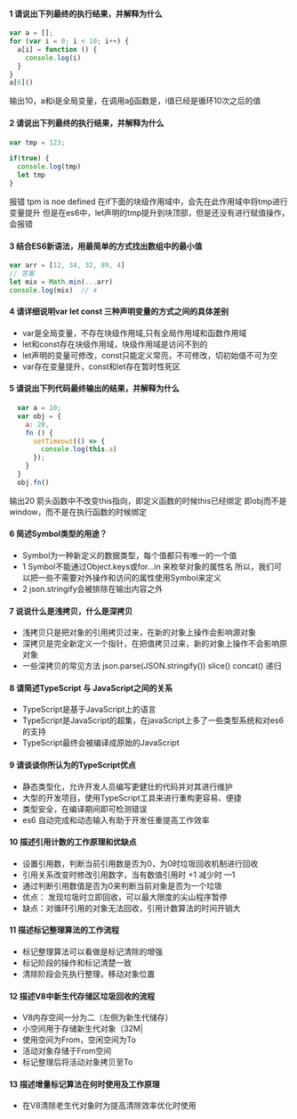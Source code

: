 #### 1 请说出下列最终的执行结果，并解释为什么
  ```javascript
  var a = [];
  for (var i = 0; i < 10; i++) {
    a[i] = function () {
      console.log(i)
    } 
  }
  a[6]()   
```
  输出10，a和i是全局变量，在调用a[6]()函数是，i值已经是循环10次之后的值

#### 2 请说出下列最终的执行结果，并解释为什么
```javascript
var tmp = 123;

if(true) {
  console.log(tmp)
  let tmp
}
```
报错 tpm is noe defined  在if下面的块级作用域中，会先在此作用域中将tmp进行变量提升
但是在es6中，let声明的tmp提升到块顶部，但是还没有进行赋值操作，会报错

#### 3 结合ES6新语法，用最简单的方式找出数组中的最小值
```javascript
var arr = [12, 34, 32, 89, 4]
// 答案
let mix = Math.min(...arr)
console.log(mix)  // 4
```

#### 4 请详细说明var let const 三种声明变量的方式之间的具体差别
  + var是全局变量，不存在块级作用域,只有全局作用域和函数作用域
  + let和const存在块级作用域，块级作用域是访问不到的
  + let声明的变量可修改，const只能定义常亮，不可修改，切初始值不可为空
  + var存在变量提升，const和let存在暂时性死区
 
#### 5 请说出下列代码最终输出的结果，并解释为什么

```javascript
  var a = 10;
  var obj = {
    a: 20,
    fn () {
      setTimeout(() => {
        console.log(this.a) 
      });
    }
  }
  obj.fn()
```
  输出20 箭头函数中不改变this指向，即定义函数的时候this已经绑定
  即obj而不是window，而不是在执行函数的时候绑定

#### 6 简述Symbol类型的用途？ 

  + Symbol为一种新定义的数据类型，每个值都只有唯一的一个值
  + 1 Symbol不能通过Object.keys或for...in 来枚举对象的属性名 所以，我们可以把一些不需要对外操作和访问的属性使用Symbol来定义
  + 2 json.stringify会被排除在输出内容之外
  
#### 7 说说什么是浅拷贝，什么是深拷贝
 + 浅拷贝只是把对象的引用拷贝过来，在新的对象上操作会影响源对象
 + 深拷贝是完全新定义一个指针，在把值拷贝过来，新的对象上操作不会影响原对象
 + 一些深拷贝的常见方法 json.parse(JSON.stringify())  slice()  concat() 递归

#### 8 请简述TypeScript 与 JavaScript之间的关系
 + TypeScript是基于JavaScript上的语言
 + TypeScript是JavaScript的超集，在javaScript上多了一些类型系统和对es6的支持
 + TypeScript最终会被编译成原始的JavaScript



#### 9 请谈谈你所认为的TypeScript优点
 + 静态类型化，允许开发人员编写更健壮的代码并对其进行维护
 + 大型的开发项目，使用TypeScript工具来进行重构更容易、便捷
 + 类型安全，在编译期间即可检测错误
 + es6 自动完成和动态输入有助于开发任重提高工作效率

#### 10 描述引用计数的工作原理和优缺点
 +  设置引用数，判断当前引用数是否为0，为0时垃圾回收机制进行回收
 +  引用关系改变时修改引用数字，当有数值引用时 +1 减少时 —1
 +  通过判断引用数值是否为0来判断当前对象是否为一个垃圾
 +  优点： 发现垃圾时立即回收，可以最大限度的尖山程序暂停
 +  缺点：对循环引用的对象无法回收，引用计数算法的时间开销大

#### 11 描述标记整理算法的工作流程
 + 标记整理算法可以看做是标记清除的增强
 + 标记阶段的操作和标记清楚一致
 + 清除阶段会先执行整理，移动对象位置

#### 12 描述V8中新生代存储区垃圾回收的流程
  + V8内存空间一分为二（左侧为新生代储存）
  + 小空间用于存储新生代对象（32M|
  + 使用空间为From，空闲空间为To
  + 活动对象存储于From空间
  + 标记整理后将活动对象拷贝至To

#### 13 描述增量标记算法在何时使用及工作原理
  + 在V8清除老生代对象时为提高清除效率优化时使用